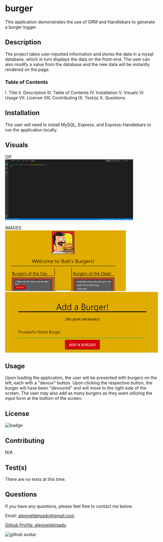 # burger
This application demonstrates the use of ORM and Handlebars to generate a burger logger.

## Description
The project takes user-inputted information and stores the data in a mysql database, which in turn displays the data on the front-end. The user can also modify a value from the database and the new data will be instantly rendered on the page.

### Table of Contents
I. Title
II. Description
III. Table of Contents
IV. Installation
V. Visuals
VI. Usage
VII. License
VIII. Contributing
IX. Test(s)
X. Questions
    
## Installation
The user will need to install MySQL, Express, and Express-Handlebars to run the application locally.

## Visuals

GIF
<br>
<img src='./public/assets/images/demo.gif' alt='demogif' height='200px'>

IMAGES
<br>
<img src='./public/assets/images/ss1.PNG' alt='screenshot1' height='200px'>
<img src='./public/assets/images/ss2.PNG' alt='screenshot2' height='200px'>

    
## Usage
Upon loading the application, the user will be presented with burgers on the left, each with a "devour" button. Upon clicking the respective button, the burger will have been "devoured" and will move to the right side of the screen. The user may also add as many burgers as they want utilizing the input form at the bottom of the screen.

## License
<img src='https://img.shields.io/badge/License-MIT-black' alt='badge'>
    
## Contributing
N/A

## Test(s)
There are no tests at this time.

## Questions
If you have any questions, please feel free to contact me below.

Email: alexjoeldelgado@gmail.com

<a href='https://github.com/alexjoeldelgado'>Github Profile: alexjoeldelgado</a>

<img src='https://avatars2.githubusercontent.com/u/55860772?v=4' height='200px' alt='github avatar'>

